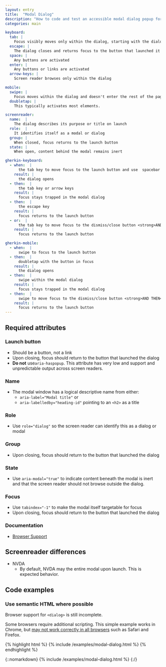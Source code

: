 ```yaml
---
layout: entry
title:  "Modal Dialog"
description: "How to code and test an accessible modal dialog popup for Web"
categories: main

keyboard:
  tab: |
    Focus visibly moves only within the dialog, starting with the dialog element itself on launch
  escape: |
    The dialog closes and returns focus to the button that launched it
  space: |
    Any buttons are activated
  enter: |
    Any buttons or links are activated
  arrow-keys: |
    Screen reader browses only within the dialog

mobile:
  swipe: |
    Focus moves within the dialog and doesn't enter the rest of the page.
  doubletap: |
    This typically activates most elements.

screenreader:
  name:  |
    The dialog describes its purpose or title on launch
  role:  |
    It identifies itself as a modal or dialog
  group: |
    When closed, focus returns to the launch button
  state: |
    When open, content behind the modal remains inert

gherkin-keyboard: 
  - when:  |
      the tab key to move focus to the launch button and use  spacebar and/or enter key to activate the button
    result: |
      the dialog opens
  - then:  |
      the tab key or arrow keys
    result: |
      focus stays trapped in the modal dialog
  - then:  |
      the escape key
    result: |
      focus returns to the launch button
  - or:  |
      the tab key to move focus to the dismiss/close button <strong>AND THEN</strong> use the spacebar or enter key to activate the dismiss/close button
    result: |
      focus returns to the launch button

gherkin-mobile:
  - when:  |
      swipe to focus to the launch button
  - then:  |
      doubletap with the button in focus
    result: |
      the dialog opens
  - then:  |
      swipe within the modal dialog
    result: |
      focus stays trapped in the modal dialog
  - then:  |
      swipe to move focus to the dismiss/close button <strong>AND THEN</strong> double tap on the close button
    result: |
      focus returns to the launch button
---
```


## Required attributes

### Launch button
- Should be a button, not a link
- Upon closing, focus should return to the button that launched the dialog
- **Do not**  use`aria-haspopup`. This attribute has very low and support and unpredictable output across screen readers. 

### Name
- The modal window has a logical descriptive name from either:
  - `aria-label="Modal title"` or
  - `aria-labelledby="heading-id"` pointing to an `<h2>` as a title    

### Role
- Use `role="dialog"` so the screen reader can identify this as a dialog or modal

### Group
- Upon closing, focus should return to the button that launched the dialog

### State
- Use `aria-modal="true"` to indicate content beneath the modal is inert and that the screen reader should not browse outside the dialog.

### Focus
- Use `tabindex="-1"` to make the modal itself targetable for focus
- Upon closing, focus should return to the button that launched the dialog

### Documentation
- [Browser Support](https://caniuse.com/?search=dialog)

## Screenreader differences

- NVDA
  - By default, NVDA may the entire modal upon launch. This is expected behavior.


## Code examples

### Use semantic HTML where possible

Browser support for `<dialog>` is still incomplete. 

Some browsers require additional scripting. This simple example works in Chrome, but [may not work correctly in all browsers](https://caniuse.com/?search=dialog) such as Safari and Firefox.

{% highlight html %}
{% include /examples/modal-dialog.html %}
{% endhighlight %}

{::nomarkdown}
<example>
{% include /examples/modal-dialog.html %}
</example>
{:/}